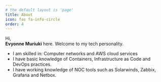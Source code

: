 ```yaml
---
# the default layout is 'page'
title: About
icon: fas fa-info-circle
order: 4
---
```


Hi,   
**Evyonne Muriuki** here. Welcome to my tech personality.
- I am skilled in: Computer networks and AWS cloud services
- I have basic knowledge of Containers, Infrastructure as Code and DevOps practices.
- I have working knowledge of NOC tools such as Solarwinds, Zabbix, Grafana and Netbox.
